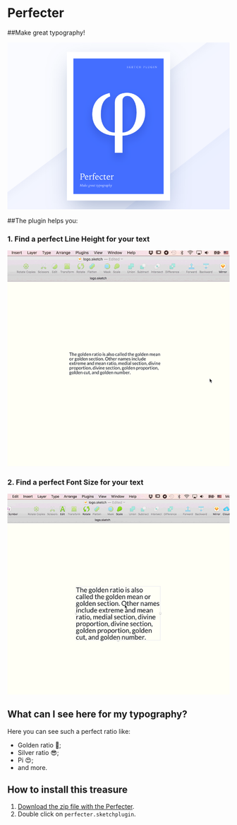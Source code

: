 # Perfecter

##Make great typography!

![Perfecter logo](/perfecter.png)

##The plugin helps you:

### 1. Find a perfect Line Height for your text

![A perfect line height](/line-height.gif)

### 2. Find a perfect Font Size for your text

![Perfect Font Size](/font-size.gif)

## What can I see here for my typography?
Here you can see such a perfect ratio like:
* Golden ratio 💪;
* Silver ratio 😎;
* Pi 😍;
* and more.

## How to install this treasure
1. [Download the zip file with the Perfecter](https://github.com/Volorf/Perfecter/archive/master.zip).
2. Double click on `perfecter.sketchplugin`.
